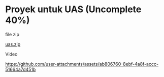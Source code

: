 # Proyek untuk UAS (Uncomplete 40%)

file zip

[uas.zip](https://github.com/user-attachments/files/20918499/uas.zip)


Video




https://github.com/user-attachments/assets/ab806760-8ebf-4a8f-accc-51664a7d451b

